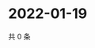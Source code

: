 # 2022-01-19

共 0 条

<!-- BEGIN WEIBO -->
<!-- 最后更新时间 Wed Jan 19 2022 01:23:02 GMT+0800 (China Standard Time) -->

<!-- END WEIBO -->
